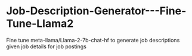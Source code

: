 # Job-Description-Generator---Fine-Tune-Llama2
Fine tune meta-llama/Llama-2-7b-chat-hf to generate job descriptions given job details for job postings
